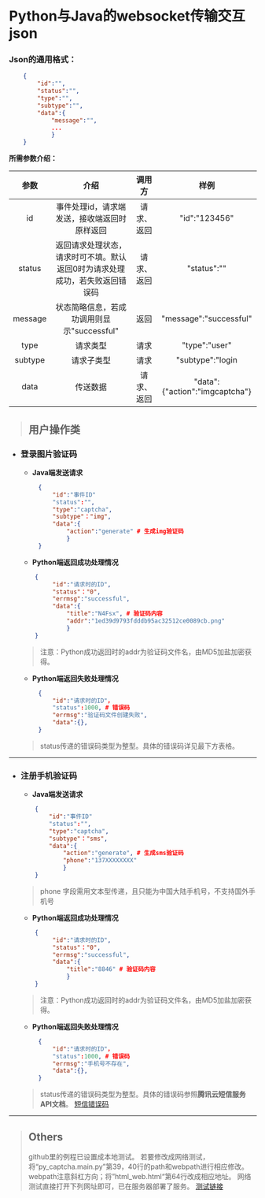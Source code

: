 # Python与Java的websocket传输交互json

### Json的通用格式：

```Json
    {
        "id":"",
        "status":"",
        "type":"",
        "subtype":"",
        "data":{
            "message":"",
            ...
            }
    }
```
**所需参数介绍：**

|参数|介绍|调用方|样例|
|:--:|:--:|:--:|:--:|
|id|事件处理id，请求端发送，接收端返回时原样返回|请求、返回|"id":"123456"|
|status|返回请求处理状态，请求时可不填。默认返回0时为请求处理成功，若失败返回错误码|请求、返回|"status":""|
|message|状态简略信息，若成功调用则显示"successful"|返回|"message":"successful"|
|type|请求类型|请求|"type":"user"|
|subtype|请求子类型|请求|"subtype":"login|
|data|传送数据|请求、返回|"data":{"action":"imgcaptcha"}|

> ## **用户操作类**
 + ### **登录图片验证码**
    + **Java端发送请求**
   ```JSON
        {
            "id":"事件ID"
            "status":"",
            "type":"captcha",
            "subtype"："img",
            "data":{
                "action":"generate" # 生成img验证码
                }
        }
   ```
   + **Python端返回成功处理情况**
   ```JSON
       {
            "id":"请求时的ID",
            "status"："0",
            "errmsg":"successful",
            "data":{
                "title":"N4Fsx", # 验证码内容
                "addr":"1ed39d9793fdddb95ac32512ce0089cb.png"
                }
       }
   ```
   > 注意：Python成功返回时的addr为验证码文件名，由MD5加盐加密获得。
   
   + **Python端返回失败处理情况**
   ```JSON
        {
            "id":"请求时的ID"，
            "status":1000, # 错误码
            "errmsg":"验证码文件创建失败",
            "data":{},
        }
   ```
   > status传递的错误码类型为整型。具体的错误码详见最下方表格。
---
+ ### **注册手机验证码**
    + **Java端发送请求**
    ```JSON
        {
            "id":"事件ID"
            "status":"",
            "type":"captcha",
            "subtype"："sms",
            "data":{
                "action":"generate", # 生成sms验证码
                "phone":"137XXXXXXXX"
                }
        }
    ```
    > phone 字段需用文本型传递，且只能为中国大陆手机号，不支持国外手机号
   + **Python端返回成功处理情况**
   ```JSON
       {
            "id":"请求时的ID",
            "status"："0",
            "errmsg":"successful",
            "data":{
                "title":"8846" # 验证码内容
                }
       }
   ```
   > 注意：Python成功返回时的addr为验证码文件名，由MD5加盐加密获得。
   
   + **Python端返回失败处理情况**
   ```JSON
        {
            "id":"请求时的ID"，
            "status":1000, # 错误码
            "errmsg":"手机号不存在",
            "data":{},
        }
   ```
   > status传递的错误码类型为整型。具体的错误码参照**腾讯云短信服务API文档**。
   > [短信错误码](https://cloud.tencent.com/document/product/382/3771 "腾讯云短信API文档")


---

> ## Others
> github里的例程已设置成本地测试。
> 若要修改成网络测试，将“py_captcha.main.py”第39，40行的path和webpath进行相应修改。
> webpath注意斜杠方向；将”html_web.html“第64行改成相应地址。
> 网络测试直接打开下列网址即可，已在服务器部署了服务。
> [测试链接](http://www.lcworkroom.cn/captcha.html "本小宅")
